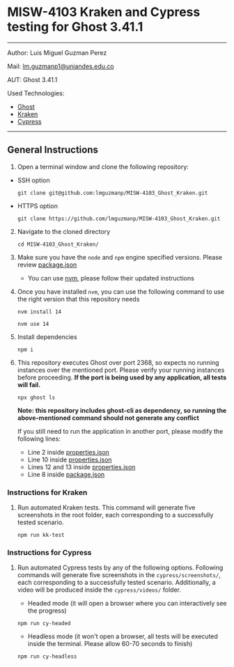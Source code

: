 # MISW-4103 Kraken and Cypress testing for Ghost 3.41.1

----

Author: Luis Miguel Guzman Perez

Mail: <lm.guzmanp1@uniandes.edu.co>

AUT: Ghost 3.41.1

Used Technologies:

- [Ghost](https://github.com/TryGhost/Ghost)
- [Kraken](https://github.com/TheSoftwareDesignLab/Kraken)
- [Cypress](https://github.com/cypress-io/cypress)

----

## General Instructions

1. Open a terminal window and clone the following repository:

- SSH option
    ```shell
    git clone git@github.com:lmguzmanp/MISW-4103_Ghost_Kraken.git
    ```

- HTTPS option
    ```shell
    git clone https://github.com/lmguzmanp/MISW-4103_Ghost_Kraken.git
    ```

2. Navigate to the cloned directory
     ```shell
     cd MISW-4103_Ghost_Kraken/
     ```
3. Make sure you have the `node` and `npm` engine specified versions. Please
   review [package.json](https://github.com/lmguzmanp/MISW-4103_Ghost_Kraken/blob/bc09c72bae2083199ef5148fe9d9fe1d3e95048f/package.json#L18-L21)

    - You can use [nvm](https://github.com/nvm-sh/nvm), please follow their
      updated instructions


4. Once you have installed `nvm`, you can use the following command to use the
   right version that this repository needs
    ```shell
    nvm install 14
    ```
    ```shell
    nvm use 14
    ```

5. Install dependencies
    ```shell
    npm i
    ```

6. This repository executes Ghost over port 2368, so expects no running
   instances over the mentioned port. Please verify your running instances
   before proceeding. **If the port is being used by any application, all tests
   will fail.**
    ```shell
    npx ghost ls
    ```
   **Note: this repository includes ghost-cli as dependency, so running the
   above-mentioned command should not generate any conflict**

   If you still need to run the application in another port, please modify the
   following lines:
   - Line 2
     inside [properties.json](https://github.com/lmguzmanp/MISW-4103_Ghost_Kraken/blob/5c58e732c643b2222d492e962ad716c37718c2f9/properties.json#L2)
   - Line 10
     inside [properties.json](https://github.com/lmguzmanp/MISW-4103_Ghost_Kraken/blob/5c58e732c643b2222d492e962ad716c37718c2f9/properties.json#L10)
   - Lines 12 and 13
     inside [properties.json](https://github.com/lmguzmanp/MISW-4103_Ghost_Kraken/blob/5c58e732c643b2222d492e962ad716c37718c2f9/properties.json#L12-L13)
   - Line 8
     inside [package.json](https://github.com/lmguzmanp/MISW-4103_Ghost_Kraken/blob/5c58e732c643b2222d492e962ad716c37718c2f9/package.json#L8)

### Instructions for Kraken

1. Run automated Kraken tests. This command will generate five screenshots
   in the root folder, each corresponding to a successfully tested scenario.
    ```shell
    npm run kk-test
    ```

### Instructions for Cypress

1. Run automated Cypress tests by any of the following options. Following
   commands will generate five screenshots in the `cypress/screenshots/`,
   each corresponding to a successfully tested scenario. Additionally, a
   video will be produced inside the `cypress/videos/` folder.

   - Headed mode (it will open a browser where you can interactively see
     the progress)
    ```shell
    npm run cy-headed
    ```

   - Headless mode (it won't open a browser, all tests will be executed
     inside the terminal. Please allow 60-70 seconds to finish)
    ```shell
    npm run cy-headless
    ```
